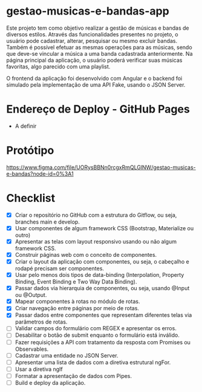 # gestao-musicas-e-bandas-app

Este projeto tem como objetivo realizar a gestão de músicas e bandas de diversos estilos. Através das funcionalidades presentes no projeto, o usuário pode cadastrar, alterar, pesquisar ou mesmo excluir bandas. Também é possível efetuar as mesmas operações para as músicas, sendo que deve-se vincular a música a uma banda cadastrada anteriormente. Na página principal da aplicação, o usuário poderá verificar suas músicas favoritas, algo parecido com uma playlist.

O frontend da aplicação foi desenvolvido com Angular e o backend foi simulado pela implementação de uma API Fake, usando o JSON Server.

# Endereço de Deploy - GitHub Pages

- A definir

# Protótipo

https://www.figma.com/file/UORysBBNn0rcgxRmQLGlNW/gestao-musicas-e-bandas?node-id=0%3A1

# Checklist

- [x] Criar o repositório no GitHub com a estrutura do Gitflow, ou seja, branches main e develop.
- [x] Usar componentes de algum framework CSS (Bootstrap, Materialize ou outro)
- [x] Apresentar as telas com layout responsivo usando ou não algum framework CSS.
- [x] Construir páginas web com o conceito de componentes.
- [x] Criar o layout da aplicação com componentes, ou seja, o cabeçalho e rodapé precisam ser componentes.
- [x] Usar pelo menos dois tipos de data-binding (Interpolation, Property Binding, Event Binding e Two Way Data Binding).
- [x] Passar dados via hierarquia de componentes, ou seja, usando @Input ou @Output.
- [x] Mapear componentes à rotas no módulo de rotas.
- [x] Criar navegação entre páginas por meio de rotas.
- [x] Passar dados entre componentes que representam diferentes telas via parâmetros de rotas.
- [ ] Validar campos do formulário com REGEX e apresentar os erros.
- [ ] Desabilitar o botão de submit enquanto o formulário está inválido.
- [ ] Fazer requisições a API com tratamento da resposta com Promises ou Observables.
- [ ] Cadastrar uma entidade no JSON Server.
- [ ] Apresentar uma lista de dados com a diretiva estrutural ngFor.
- [ ] Usar a diretiva ngIf
- [ ] Formatar a apresentação de dados com Pipes.
- [ ] Build e deploy da aplicação.
